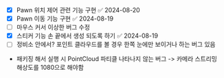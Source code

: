 - [x] Pawn 위치 제어 관련 기능 구현 ✅ 2024-08-20
- [x] Pawn 이동 기능 구현 ✅ 2024-08-19
- [ ] 마우스 커서 이상한 버그 수정
- [x] 스티커 기능 손 끝에서 생성 되도록 하기 ✅ 2024-08-19
- [ ] 정비소 안에서? 포인트 클라우드를 볼 경우 한쪽 눈에만 보이거나 하는 버그 있음
- 패키징 해서 실행 시 PointCloud 파티클 나타나지 않는 버그 -> 카메라 스트리밍 해상도를 1080으로 해야함